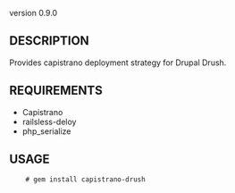 version 0.9.0

## DESCRIPTION

Provides capistrano deployment strategy for Drupal Drush.

## REQUIREMENTS

* Capistrano 
* railsless-deloy
* php\_serialize

## USAGE

        # gem install capistrano-drush
